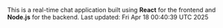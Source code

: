 This is a real-time chat application built using **React** for the frontend and **Node.js** for the backend.
Last updated: Fri Apr 18 00:40:39 UTC 2025
